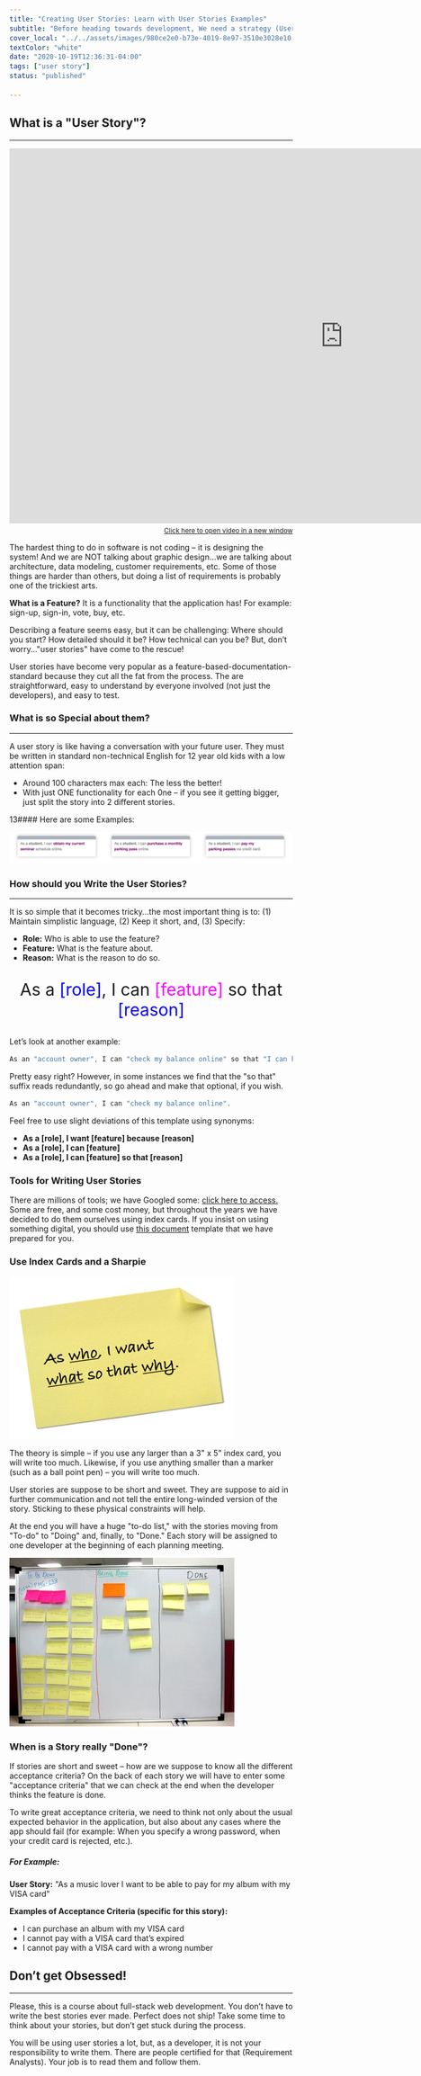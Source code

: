 ```yaml
---
title: "Creating User Stories: Learn with User Stories Examples"
subtitle: "Before heading towards development, We need a strategy (User Stories). Find and learn here with user stories examples. It is the most undervalued activity in the software development cycle and it accounts for 70% of the reasons that projects are not delivered on time."
cover_local: "../../assets/images/980ce2e0-b73e-4019-8e97-3510e3028e10.jpeg"
textColor: "white"
date: "2020-10-19T12:36:31-04:00"
tags: ["user story"]
status: "published"

---
```


## What is a "User Story"?
***

<iframe width="1185" height="667" src="https://www.youtube.com/embed/LGeDZmrWwsw" frameborder="0" allow="accelerometer; autoplay; encrypted-media; gyroscope; picture-in-picture" allowfullscreen></iframe>

<div align="right"><small><a href="https://www.youtube.com/embed/LGeDZmrWwsw">Click here to open video in a new window</a></small></div>

The hardest thing to do in software is not coding – it is designing the system! And we are NOT talking about graphic design…we are talking about architecture, data modeling, customer requirements, etc.  Some of those things are harder than others, but doing a list of requirements is probably one of the trickiest arts.

**What is a Feature?** It is a functionality that the application has!  For example: sign-up, sign-in, vote, buy, etc.

Describing a feature seems easy, but it can be challenging:  Where should you start?  How detailed should it be?  How technical can you be?  But, don’t worry…"user stories" have come to the rescue!

User stories have become very popular as a feature-based-documentation-standard because they cut all the fat from the process.  The are straightforward, easy to understand by everyone involved (not just the developers), and easy to test.

### What is so Special about them?
***

A user story is like having a conversation with your future user.  They must be written in standard non-technical English for 12 year old kids with a low attention span:

+ Around 100 characters max each:  The less the better!
+ With just ONE functionality for each 0ne – if you see it getting bigger, just split the story into 2 different stories.

13#### Here are some Examples:

![user stories examples](../../assets/images/032a818d-e4d7-4276-8195-ce5d8a3edcf6.png)

### How should you Write the User Stories?
***

It is so simple that it becomes tricky…the most important thing is to: (1) Maintain simplistic language, (2) Keep it short, and, (3) Specify:

+ **Role:**  Who is able to use the feature?
+ **Feature:**  What is the feature about.
+ **Reason:**  What is the reason to do so.

<p align="center"; style= "font-size:30px" > As a <font color="blue">[role]</font>, I can <font color="#ff00ff">[feature]</font> so that <font color="blue">[reason]</font></p>

Let’s look at another example:
```jsx
As an "account owner", I can "check my balance online" so that "I can keep a daily balance 24 hours a day."
```

Pretty easy right?  However, in some instances we find that the "so that" suffix reads redundantly, so go ahead and make that optional, if you wish.

```jsx
As an "account owner", I can "check my balance online".
```

Feel free to use slight deviations of this template using synonyms:

+ **As a [role], I want [feature] because [reason]**
+ **As a [role], I can [feature]**
+ **As a [role], I can [feature] so that [reason]**

### Tools for Writing User Stories

There are millions of tools; we have Googled some: [click here to access. ](http://lmgtfy.com/?q=free+tools+to+write+user+stories) Some are free, and some cost money, but throughout the years we have decided to do them ourselves using index cards.  If you insist on using something digital, you should use [this document](https://docs.google.com/spreadsheets/d/1Lj6NBXGLgAY-dyCHkVQIJdG6IbqrGRw6p6k3q-jb7tE/edit?usp=sharing) template that we have prepared for you.

### Use Index Cards and a Sharpie

![user stories examples](../../assets/images/94f4a28c-a93c-4e05-9f86-ce64abc2ff7b.png)

The theory is simple – if you use any larger than a 3" x 5" index card, you will write too much.  Likewise, if you use anything smaller than a marker (such as a ball point pen) – you will write too much.

User stories are suppose to be short and sweet.  They are suppose to aid in further communication and not tell the entire long-winded version of the story.  Sticking to these physical constraints will help.

At the end you will have a huge "to-do list," with the stories moving from "To-do" to "Doing" and, finally, to "Done."  Each story will be assigned to one developer at the beginning of each planning meeting.

![user stories examples](../../assets/images/faaa70b0-5343-43f0-8565-994c9b40ab8b.jpeg)

### When is a Story really "Done"?

If stories  are short and sweet – how are we suppose to know all the different acceptance criteria?  On the back of each story we will have to enter some "acceptance criteria" that we can check at the end when the developer thinks the feature is done.

To write great acceptance criteria, we need to think not only about the usual expected behavior in the application, but also about any cases where the app should fail (for example: When you specify a wrong password, when your credit card is rejected, etc.).

##### For Example:

**User Story:**
"As a music lover I want to be able to pay for my album with my VISA card"

**Examples of Acceptance Criteria (specific for this story):**

+ I can purchase an album with my VISA card
+ I cannot pay with a VISA card that’s expired
+ I cannot pay with a VISA card with a wrong number

## Don’t get Obsessed!
***

Please, this is a course about full-stack web development.  You don’t have to write the best stories ever made.  Perfect does not ship!  Take some time to think about your stories, but don’t get stuck during the process.

You will be using user stories a lot, but, as a developer, it is not your responsibility to write them.  There are people certified for that (Requirement Analysts).  Your job is to read them and follow them.
























